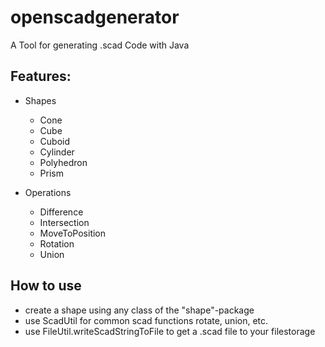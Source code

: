 # openscadgenerator

A Tool for generating .scad Code with Java

## Features:

* Shapes
  * Cone
  * Cube
  * Cuboid
  * Cylinder
  * Polyhedron
  * Prism

* Operations
  * Difference
  * Intersection
  * MoveToPosition
  * Rotation
  * Union

## How to use

* create a shape using any class of the "shape"-package
* use ScadUtil for common scad functions rotate, union, etc.
* use FileUtil.writeScadStringToFile to get a .scad file to your filestorage